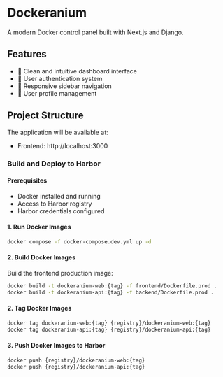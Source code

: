 # Dockeranium

A modern Docker control panel built with Next.js and Django.

## Features

- 🎯 Clean and intuitive dashboard interface
- 🔐 User authentication system
- 📱 Responsive sidebar navigation
- 👤 User profile management

## Project Structure

The application will be available at:
- Frontend: http://localhost:3000

### Build and Deploy to Harbor

#### Prerequisites
- Docker installed and running
- Access to Harbor registry
- Harbor credentials configured

#### 1. Run Docker Images

```bash
docker compose -f docker-compose.dev.yml up -d
```

#### 2. Build Docker Images

Build the frontend production image:

```bash
docker build -t dockeranium-web:{tag} -f frontend/Dockerfile.prod .
docker build -t dockeranium-api:{tag} -f backend/Dockerfile.prod .
```

#### 2. Tag Docker Images

```bash
docker tag dockeranium-web:{tag} {registry}/dockeranium-web:{tag}
docker tag dockeranium-api:{tag} {registry}/dockeranium-api:{tag}
```

#### 3. Push Docker Images to Harbor

```bash
docker push {registry}/dockeranium-web:{tag}
docker push {registry}/dockeranium-api:{tag}
```